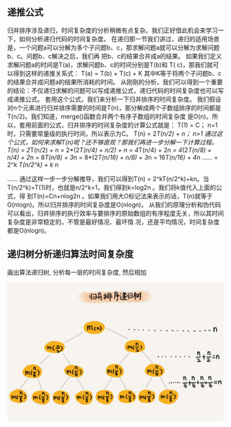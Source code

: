 ## 递推公式

归并排序涉及递归，时间复杂度的分析稍微有点复杂。我们正好借此机会来学习一下，如何分析递归代码的时间复杂度。
在递归那一节我们讲过，递归的适用场景是，一个问题a可以分解为多个子问题b、c，那求解问题a就可以分解为求解问题b、c。问题b、c解决之后，我们再
把b、c的结果合并成a的结果。
如果我们定义求解问题a的时间是T(a)，求解问题b、c的时间分别是T(b)和 T( c)，那我们就可以得到这样的递推关系式：
T(a) = T(b) + T(c) + K
其中K等于将两个子问题b、c的结果合并成问题a的结果所消耗的时间。
从刚刚的分析，我们可以得到一个重要的结论：不仅递归求解的问题可以写成递推公式，递归代码的时间复杂度也可以写成递推公式。
套用这个公式，我们来分析一下归并排序的时间复杂度。
我们假设对n个元素进行归并排序需要的时间是T(n)，那分解成两个子数组排序的时间都是T(n/2)。我们知道，merge()函数合并两个有序子数组的时间复杂度
是O(n)。所以，套用前面的公式，归并排序的时间复杂度的计算公式就是：
T(1) = C； n=1时，只需要常量级的执行时间，所以表示为C。
T(n) = 2*T(n/2) + n； n>1
通过这个公式，如何来求解T(n)呢？还不够直观？那我们再进一步分解一下计算过程。
T(n) = 2*T(n/2) + n
 = 2*(2*T(n/4) + n/2) + n = 4*T(n/4) + 2*n
 = 4*(2*T(n/8) + n/4) + 2*n = 8*T(n/8) + 3*n
 = 8*(2*T(n/16) + n/8) + 3*n = 16*T(n/16) + 4*n
 ......
 = 2^k *T(n/2^k) + k* n

......
通过这样一步一步分解推导，我们可以得到T(n) = 2^kT(n/2^k)+kn。当T(n/2^k)=T(1)时，也就是n/2^k=1，我们得到k=log2n 。我们将k值代入上面的公式，得
到T(n)=Cn+nlog2n 。如果我们用大O标记法来表示的话，T(n)就等于O(nlogn)。所以归并排序的时间复杂度是O(nlogn)。
从我们的原理分析和伪代码可以看出，归并排序的执行效率与要排序的原始数组的有序程度无关，所以其时间复杂度是非常稳定的，不管是最好情况、最坏情
况，还是平均情况，时间复杂度都是O(nlogn)。

## 递归树分析递归算法时间复杂度

画出算法递归树, 分析每一层的时间复杂度, 然后相加

![](递归问题时间复杂度分析-imgs/20210414142241.png)
